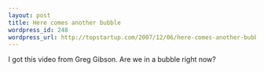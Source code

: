 ```yaml
--- 
layout: post
title: Here comes another bubble
wordpress_id: 248
wordpress_url: http://topstartup.com/2007/12/06/here-comes-another-bubble/
---
```

I got this video from Greg Gibson. Are we in a bubble right now?

<object width="425" height="355"><param name="movie" value="http://www.youtube.com/v/fi4fzvQ6I-o&rel=1"></param><param name="wmode" value="transparent"></param><embed src="http://www.youtube.com/v/fi4fzvQ6I-o&rel=1" type="application/x-shockwave-flash" wmode="transparent" width="425" height="355"></embed></object>
